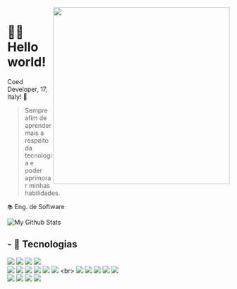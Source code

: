 <img src="https://raw.githubusercontent.com/MicaelliMedeiros/micaellimedeiros/master/image/computer-illustration.png" min-width="400px" max-width="400px" width="400px" align="right">

<h1>🙋‍♂️ Hello world!</h1>

Coed Developer, 17, Italy! 👾

> Sempre afim de aprender mais a respeito da tecnologia e poder aprimorar minhas habilidades.

`📚` Eng. de Software

<img align="center" href="https://marquezdev.com.br" target="_blank" src="https://github-readme-stats.vercel.app/api/top-langs/?username=coed190&layout=compact&theme=transparent" alt="My Github Stats">

## - 🧠 Tecnologias

[![](https://skillicons.dev/icons?i=js)](https://coed-developer.netlify.app/)
[![](https://skillicons.dev/icons?i=ts)](https://coed-developer.netlify.app/)
[![](https://skillicons.dev/icons?i=bun)](https://coed-developer.netlify.app/)
[![](https://skillicons.dev/icons?i=nodejs)](https://coed-developer.netlify.app/)
<br>
[![](https://skillicons.dev/icons?i=vite)](https://coed-developer.netlify.app/)
[![](https://skillicons.dev/icons?i=react)](https://coed-developer.netlify.app/)
[![](https://skillicons.dev/icons?i=svelte)](https://coed-developer.netlify.app/)
[![](https://skillicons.dev/icons?i=vue)](https://coed-developer.netlify.app/)
[![](https://skillicons.dev/icons?i=solidjs)]([https://marquezdev.com.br](https://coed-developer.netlify.app/))
[![](https://skillicons.dev/icons?i=next)]([https://marquezdev.com.br](https://coed-developer.netlify.app/))
<br>
[![](https://skillicons.dev/icons?i=css)](https://marquezdev.com.br)
[![](https://skillicons.dev/icons?i=tailwind)](https://marquezdev.com.br)
[![](https://skillicons.dev/icons?i=styledcomponents)](https://marquezdev.com.br)
[![](https://skillicons.dev/icons?i=sass)](https://marquezdev.com.br)
[![](https://skillicons.dev/icons?i=bootstrap)](https://marquezdev.com.br)
<br>
[![](https://skillicons.dev/icons?i=mongodb)](https://marquezdev.com.br)
[![](https://skillicons.dev/icons?i=mysql)](https://marquezdev.com.br)
[![](https://skillicons.dev/icons?i=postgresql)](https://marquezdev.com.br)
[![](https://skillicons.dev/icons?i=prisma)](https://coed-developer.netlify.app/)
